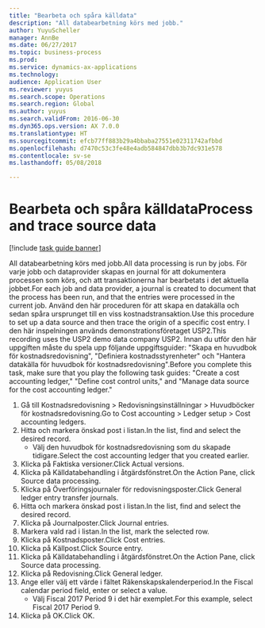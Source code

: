 ```yaml
--- 
title: "Bearbeta och spåra källdata"
description: "All databearbetning körs med jobb."
author: YuyuScheller
manager: AnnBe
ms.date: 06/27/2017
ms.topic: business-process
ms.prod: 
ms.service: dynamics-ax-applications
ms.technology: 
audience: Application User
ms.reviewer: yuyus
ms.search.scope: Operations
ms.search.region: Global
ms.author: yuyus
ms.search.validFrom: 2016-06-30
ms.dyn365.ops.version: AX 7.0.0
ms.translationtype: HT
ms.sourcegitcommit: efcb77ff883b29a4bbaba27551e02311742afbbd
ms.openlocfilehash: d7470c53c3fe48e4adb584847dbb3b7dc931e578
ms.contentlocale: sv-se
ms.lasthandoff: 05/08/2018

---
```

# <a name="process-and-trace-source-data"></a><span data-ttu-id="24080-103">Bearbeta och spåra källdata</span><span class="sxs-lookup"><span data-stu-id="24080-103">Process and trace source data</span></span>

[!include [task guide banner](../../includes/task-guide-banner.md)]

<span data-ttu-id="24080-104">All databearbetning körs med jobb.</span><span class="sxs-lookup"><span data-stu-id="24080-104">All data processing is run by jobs.</span></span> <span data-ttu-id="24080-105">För varje jobb och dataprovider skapas en journal för att dokumentera processen som körs, och att transaktionerna har bearbetats i det aktuella jobbet.</span><span class="sxs-lookup"><span data-stu-id="24080-105">For each job and data provider, a journal is created to document that the process has been run, and that the entries were processed in the current job.</span></span> <span data-ttu-id="24080-106">Använd den här proceduren för att skapa en datakälla och sedan spåra ursprunget till en viss kostnadstransaktion.</span><span class="sxs-lookup"><span data-stu-id="24080-106">Use this procedure to set up a data source and then  trace the origin of a specific cost entry.</span></span> <span data-ttu-id="24080-107">I den här inspelningen används demonstrationsföretaget USP2.</span><span class="sxs-lookup"><span data-stu-id="24080-107">This recording uses the USP2 demo data company USP2.</span></span> <span data-ttu-id="24080-108">Innan du utför den här uppgiften måste du spela upp följande uppgiftsguider: "Skapa en huvudbok för kostnadsredovisning", "Definiera kostnadsstyrenheter" och "Hantera datakälla för huvudbok för kostnadsredovisning".</span><span class="sxs-lookup"><span data-stu-id="24080-108">Before you complete this task, make sure that you play the following task guides: "Create a cost accounting ledger," "Define cost control units," and "Manage data source for the cost accounting ledger."</span></span>

1. <span data-ttu-id="24080-109">Gå till Kostnadsredovisning > Redovisningsinställningar > Huvudböcker för kostnadsredovisning.</span><span class="sxs-lookup"><span data-stu-id="24080-109">Go to Cost accounting > Ledger setup > Cost accounting ledgers.</span></span>
2. <span data-ttu-id="24080-110">Hitta och markera önskad post i listan.</span><span class="sxs-lookup"><span data-stu-id="24080-110">In the list, find and select the desired record.</span></span>
    * <span data-ttu-id="24080-111">Välj den huvudbok för kostnadsredovisning som du skapade tidigare.</span><span class="sxs-lookup"><span data-stu-id="24080-111">Select the cost accounting ledger that you created earlier.</span></span>  
3. <span data-ttu-id="24080-112">Klicka på Faktiska versioner.</span><span class="sxs-lookup"><span data-stu-id="24080-112">Click Actual versions.</span></span>
4. <span data-ttu-id="24080-113">Klicka på Källdatabehandling i åtgärdsfönstret.</span><span class="sxs-lookup"><span data-stu-id="24080-113">On the Action Pane, click Source data processing.</span></span>
5. <span data-ttu-id="24080-114">Klicka på Överföringsjournaler för redovisningsposter.</span><span class="sxs-lookup"><span data-stu-id="24080-114">Click General ledger entry transfer journals.</span></span>
6. <span data-ttu-id="24080-115">Hitta och markera önskad post i listan.</span><span class="sxs-lookup"><span data-stu-id="24080-115">In the list, find and select the desired record.</span></span>
7. <span data-ttu-id="24080-116">Klicka på Journalposter.</span><span class="sxs-lookup"><span data-stu-id="24080-116">Click Journal entries.</span></span>
8. <span data-ttu-id="24080-117">Markera vald rad i listan.</span><span class="sxs-lookup"><span data-stu-id="24080-117">In the list, mark the selected row.</span></span>
9. <span data-ttu-id="24080-118">Klicka på Kostnadsposter.</span><span class="sxs-lookup"><span data-stu-id="24080-118">Click Cost entries.</span></span>
10. <span data-ttu-id="24080-119">Klicka på Källpost.</span><span class="sxs-lookup"><span data-stu-id="24080-119">Click Source entry.</span></span>
11. <span data-ttu-id="24080-120">Klicka på Källdatabehandling i åtgärdsfönstret.</span><span class="sxs-lookup"><span data-stu-id="24080-120">On the Action Pane, click Source data processing.</span></span>
12. <span data-ttu-id="24080-121">Klicka på Redovisning.</span><span class="sxs-lookup"><span data-stu-id="24080-121">Click General ledger.</span></span>
13. <span data-ttu-id="24080-122">Ange eller välj ett värde i fältet Räkenskapskalenderperiod.</span><span class="sxs-lookup"><span data-stu-id="24080-122">In the Fiscal calendar period field, enter or select a value.</span></span>
    * <span data-ttu-id="24080-123">Välj Fiscal 2017 Period 9 i det här exemplet.</span><span class="sxs-lookup"><span data-stu-id="24080-123">For this example, select Fiscal 2017 Period 9.</span></span>  
14. <span data-ttu-id="24080-124">Klicka på OK.</span><span class="sxs-lookup"><span data-stu-id="24080-124">Click OK.</span></span>


